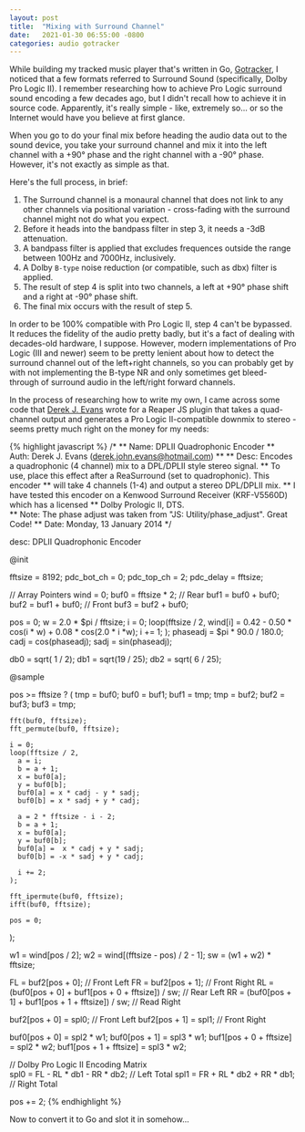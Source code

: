 ```yaml
---
layout: post
title:  "Mixing with Surround Channel"
date:   2021-01-30 06:55:00 -0800
categories: audio gotracker
---
```

While building my tracked music player that's written in Go, [Gotracker][gotracker-gh], I noticed that a few formats referred to Surround Sound (specifically, Dolby Pro Logic II). I remember researching how to achieve Pro Logic surround sound encoding a few decades ago, but I didn't recall how to achieve it in source code. Apparently, it's really simple - like, extremely so... or so the Internet would have you believe at first glance.

When you go to do your final mix before heading the audio data out to the sound device, you take your surround channel and mix it into the left channel with a +90&deg; phase and the right channel with a -90&deg; phase. However, it's not exactly as simple as that.

Here's the full process, in brief:
1. The Surround channel is a monaural channel that does not link to any other channels via positional variation - cross-fading with the surround channel might not do what you expect.
2. Before it heads into the bandpass filter in step 3, it needs a -3dB attenuation.
3. A bandpass filter is applied that excludes frequences outside the range between 100Hz and 7000Hz, inclusively.
4. A Dolby `B-type` noise reduction (or compatible, such as dbx) filter is applied.
5. The result of step 4 is split into two channels, a left at +90&deg; phase shift and a right at -90&deg; phase shift.
6. The final mix occurs with the result of step 5.

In order to be 100% compatible with Pro Logic II, step 4 can't be bypassed. It reduces the fidelity of the audio pretty badly, but it's a fact of dealing with decades-old hardware, I suppose. However, modern implementations of Pro Logic (III and newer) seem to be pretty lenient about how to detect the surround channel out of the left+right channels, so you can probably get by with not implementing the B-type NR and only sometimes get bleed-through of surround audio in the left/right forward channels.

In the process of researching how to write my own, I came across some code that [Derek J. Evans][dje-email] wrote for a Reaper JS plugin that takes a quad-channel output and generates a Pro Logic II-compatible downmix to stereo - seems pretty much right on the money for my needs:

{% highlight javascript %}
/*
** Name: DPLII Quadrophonic Encoder
** Auth: Derek J. Evans (derek.john.evans@hotmail.com)
**
** Desc: Encodes a quadrophonic (4 channel) mix to a DPL/DPLII style stereo signal.
**       To use, place this effect after a ReaSurround (set to quadrophonic). This encoder
**       will take 4 channels (1-4) and output a stereo DPL/DPLII mix.
**       I have tested this encoder on a Kenwood Surround Receiver (KRF-V5560D) which has a licensed
**       Dolby Prologic II, DTS.   
** Note: The phase adjust was taken from "JS: Utility/phase_adjust". Great Code!
** Date: Monday, 13 January 2014
*/

desc: DPLII Quadrophonic Encoder

@init 

  fftsize = 8192; 
  pdc_bot_ch = 0;
  pdc_top_ch = 2;
  pdc_delay = fftsize;
  
  // Array Pointers
  wind = 0;
  buf0 = fftsize * 2; // Rear
  buf1 = buf0 + buf0; 
  buf2 = buf1 + buf0; // Front
  buf3 = buf2 + buf0; 
        
  pos = 0; 
  w = 2.0 * $pi / fftsize;
  i = 0;
  loop(fftsize / 2,
    wind[i] = 0.42 - 0.50 * cos(i * w) + 0.08 * cos(2.0 * i *w);
    i += 1;
  ); 
  phaseadj = $pi * 90.0 / 180.0;
  cadj = cos(phaseadj);
  sadj = sin(phaseadj);
  
  db0 = sqrt( 1 /  2);
  db1 = sqrt(19 / 25);
  db2 = sqrt( 6 / 25);
  
@sample

  pos >= fftsize ? (
    tmp = buf0; buf0 = buf1; buf1 = tmp;
    tmp = buf2; buf2 = buf3; buf3 = tmp;
            
    fft(buf0, fftsize); 
    fft_permute(buf0, fftsize);

    i = 0;
    loop(fftsize / 2, 
      a = i;
      b = a + 1;
      x = buf0[a];
      y = buf0[b];
      buf0[a] = x * cadj - y * sadj;
      buf0[b] = x * sadj + y * cadj;

      a = 2 * fftsize - i - 2;
      b = a + 1;
      x = buf0[a];
      y = buf0[b];
      buf0[a] =  x * cadj + y * sadj;
      buf0[b] = -x * sadj + y * cadj;

      i += 2;
    );

    fft_ipermute(buf0, fftsize); 
    ifft(buf0, fftsize);

    pos = 0;
  );

  w1 = wind[pos / 2];
  w2 = wind[(fftsize - pos) / 2 - 1];
  sw = (w1 + w2) * fftsize;
    
  FL = buf2[pos + 0]; // Front Left
  FR = buf2[pos + 1]; // Front Right
  RL = (buf0[pos + 0] + buf1[pos + 0 + fftsize]) / sw; // Rear Left
  RR = (buf0[pos + 1] + buf1[pos + 1 + fftsize]) / sw; // Read Right
  
  buf2[pos + 0] = spl0; // Front Left
  buf2[pos + 1] = spl1; // Front Right
          
  buf0[pos + 0] = spl2 * w1;
  buf0[pos + 1] = spl3 * w1;
  buf1[pos + 0 + fftsize] = spl2 * w2;
  buf1[pos + 1 + fftsize] = spl3 * w2;
   
  // Dolby Pro Logic II Encoding Matrix      
  spl0 = FL - RL * db1 - RR * db2; // Left Total
  spl1 = FR + RL * db2 + RR * db1; // Right Total

  pos += 2;
{% endhighlight %}

Now to convert it to Go and slot it in somehow...

[gotracker-gh]:   https://github.com/gotracker/gotracker
[dje-email]:      mailto:derek.john.evans@hotmail.com